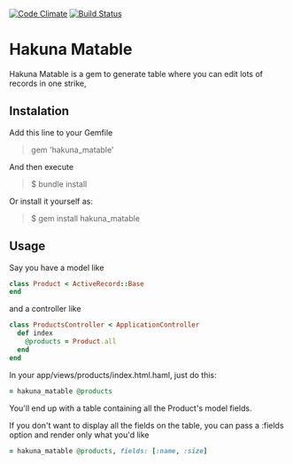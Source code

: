 [![Code Climate](https://codeclimate.com/github/VitorHP/hakuna_matable.png)](https://codeclimate.com/github/VitorHP/hakuna_matable)
[![Build Status](https://travis-ci.org/VitorHP/hakuna_matable.png?branch=master)](https://travis-ci.org/VitorHP/hakuna_matable)

# Hakuna Matable

Hakuna Matable is a gem to generate table where you can edit lots of records in one strike,

## Instalation

Add this line to your Gemfile

> gem 'hakuna_matable'

And then execute

> $ bundle install

Or install it yourself as:

> $ gem install hakuna_matable

## Usage

Say you have a model like

```ruby
class Product < ActiveRecord::Base
end
```

and a controller like

```ruby
class ProductsController < ApplicationController
  def index
    @products = Product.all
  end
end
```

In your app/views/products/index.html.haml, just do this:

```ruby
= hakuna_matable @products
```

You'll end up with a table containing all the Product's model fields.

If you don't want to display all the fields on the table, you can pass a :fields option and render only what you'd like

```ruby
= hakuna_matable @products, fields: [:name, :size]
